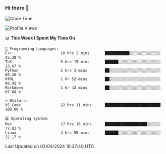 ### Hi there 👋

<!--START_SECTION:waka-->
![Code Time](http://img.shields.io/badge/Code%20Time-423%20hrs%2059%20mins-blue)

![Profile Views](http://img.shields.io/badge/Profile%20Views-0-blue)

📊 **This Week I Spent My Time On** 

```text
💬 Programming Languages: 
C++                      10 hrs 2 mins       ███████████░░░░░░░░░░░░░░   45.28 % 
TeX                      5 hrs 15 mins       ██████░░░░░░░░░░░░░░░░░░░   23.67 % 
Python                   2 hrs 3 mins        ██░░░░░░░░░░░░░░░░░░░░░░░   09.26 % 
HTML                     1 hr 52 mins        ██░░░░░░░░░░░░░░░░░░░░░░░   08.45 % 
Markdown                 1 hr 42 mins        ██░░░░░░░░░░░░░░░░░░░░░░░   07.68 % 

🔥 Editors: 
VS Code                  22 hrs 11 mins      █████████████████████████   100.00 % 

💻 Operating System: 
Mac                      17 hrs 16 mins      ███████████████████░░░░░░   77.83 % 
Linux                    4 hrs 55 mins       ██████░░░░░░░░░░░░░░░░░░░   22.17 % 
```


 Last Updated on 02/04/2024 18:37:40 UTC
<!--END_SECTION:waka-->

<!--
**JackeyHua-SJTU/JackeyHua-SJTU** is a ✨ _special_ ✨ repository because its `README.md` (this file) appears on your GitHub profile.

Here are some ideas to get you started:

- 🔭 I’m currently working on ...
- 🌱 I’m currently learning ...
- 👯 I’m looking to collaborate on ...
- 🤔 I’m looking for help with ...
- 💬 Ask me about ...
- 📫 How to reach me: ...
- 😄 Pronouns: ...
- ⚡ Fun fact: ...
-->

